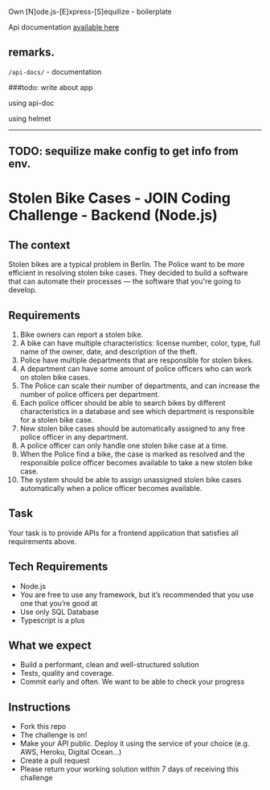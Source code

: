 Own [N]ode.js-[E]xpress-[S]equilize - boilerplate

Api documentation [available here](/apidoc/api.md)

## remarks. 

`/api-docs/` - documentation 

###todo: write about app

using api-doc

using helmet

--------------------
TODO:
sequilize make  config to get info from env.
--------------------

# Stolen Bike Cases - JOIN Coding Challenge - Backend (Node.js)

## The context
Stolen bikes are a typical problem in Berlin. The Police want to be more efficient in resolving stolen bike cases. They decided to build a software that can automate their processes — the software that you're going to develop. 
## Requirements
1. Bike owners can report a stolen bike.
1. A bike can have multiple characteristics: license number, color, type, full name of the owner, date, and description of the theft.
1. Police have multiple departments that are responsible for stolen bikes. 
1. A department can have some amount of police officers who can work on stolen bike cases.
1. The Police can scale their number of departments, and can increase the number of police officers per department.
1. Each police officer should be able to search bikes by different characteristics in a database and see which department is responsible for a stolen bike case.
1. New stolen bike cases should be automatically assigned to any free police officer in any department.  
1. A police officer can only handle one stolen bike case at a time. 
1. When the Police find a bike, the case is marked as resolved and the responsible police officer becomes available to take a new stolen bike case. 
1. The system should be able to assign unassigned stolen bike cases automatically when a police officer becomes available.

## Task
Your task is to provide APIs for a frontend application that satisfies all requirements above.
## Tech Requirements
- Node.js
- You are free to use any framework, but it’s recommended that you use one that you’re good at
- Use only SQL Database
- Typescript is a plus

## What we expect
- Build a performant, clean and well-structured solution
- Tests, quality and coverage. 
- Commit early and often. We want to be able to check your progress

## Instructions
- Fork this repo
- The challenge is on!
- Make your API public. Deploy it using the service of your choice (e.g. AWS, Heroku, Digital Ocean...)
- Create a pull request
- Please return your working solution within 7 days of receiving this challenge
